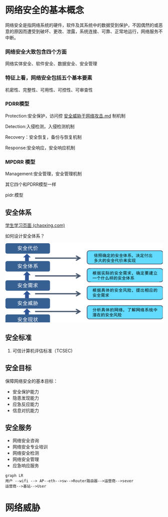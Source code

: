 # 网络安全的基本概念

网络安全是指网络系统的硬件，软件及其系统中的数据受到保护，不因偶然的或恶意的原因而遭受到破坏、更改、泄露，系统连接、可靠、正常地运行，网络服务不中断。

### 网络安全大致包含四个方面

网络实体安全、软件安全、数据安全、安全管理

### 特征上看，网络安全包括五个基本要素

机密性、完整性、可用性、可控性、可审查性

### PDRR模型

Protection:安全保护，访问控 [安全威胁于网络攻击.md](安全威胁于网络攻击.md) 制机制

Detection:入侵检测，入侵检测机制

Recovery：安全恢复，备份与恢复机制

Response:安全响应，安全响应机制

### MPDRR 模型

Management:安全管理，安全管理机制

其它四个和PDRR模型一样

pidr:模型	

## 安全体系

[学生学习页面 (chaoxing.com)](https://mooc1.chaoxing.com/mycourse/studentstudy?chapterId=881264732&courseId=244760688&clazzid=103546439&cpi=413965646&enc=ddd229a5e420cddec199d2583723b6c2&mooc2=1&openc=bd37acdc21e6ca25c82633103976e983)

如何设计安全体系？

![image-20240905125434654](./assets/image-20240905125434654.png)

## 安全标准

1. 可信计算机评估标准（TCSEC)



## 安全目标

保障网络安全的基本目标：

* 安全保护能力
* 隐患发现能力
* 应急反应能力
* 信息对抗能力

## 安全服务

* 网络安全咨询
* 网络安全专业培训
* 网络安全检测
* 网络安全管理
* 应急响应服务

~~~ mermaid
graph LR
用户 --wifi --> AP--eth-->sw-->Router路由器-->运营商-->sever
运营商-->基站-->User
~~~







# 网络威胁

